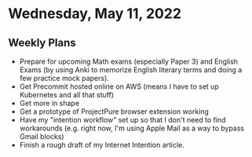 # Wednesday, May 11, 2022

## Weekly Plans

- Prepare for upcoming Math exams (especially Paper 3) and English Exams (by using Anki to memorize English literary terms and doing a few practice mock papers).
- Get Precommit hosted online on AWS (means I have to set up Kubernetes and all that stuff)
- Get more in shape
- Get a prototype of ProjectPure browser extension working
- Have my "intention workflow" set up so that I don't need to find workarounds (e.g. right now, I'm using Apple Mail as a way to bypass Gmail blocks)
- Finish a rough draft of my Internet Intention article.
